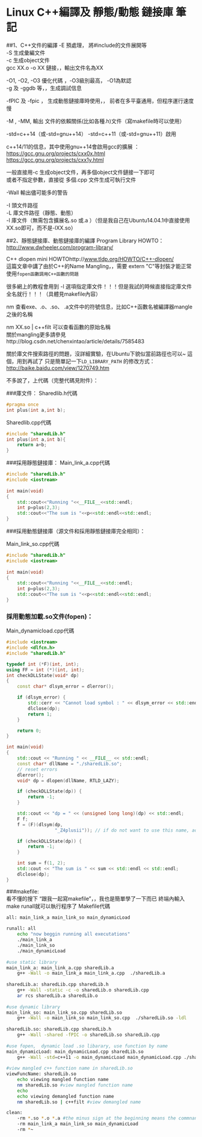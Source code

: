 # Linux C++編譯及 靜態/動態 鏈接庫 筆記


##1、C++文件的編譯 
-E  預處理， 將#include的文件展開等  <br>
-S 生成彙編文件  <br>
-c  生成object文件  <br>
gcc XX.o  -o XX   鏈接，，輸出文件名為XX  <br>

-O1,  -O2,  -O3  優化代碼 ，-O3級別最高，   -O1為默認  <br>
-g 及   -ggdb  等，，生成調試信息  <br>

-fPIC 及 -fpic ，  生成動態鏈接庫時使用，， 前者在多平臺通用，但程序運行速度慢  <br>

-M ,  -MM,   輸出 文件的依賴關係(比如各種.h)文件（寫makefile時可以使用）  <br>

-std=c++14（或-std=gnu++14）  -std=c++11（或-std=gnu++11）啟用 <br>

c++14/11的信息，其中使用gnu++14會啟用gcc的擴展  ： <br>
https://gcc.gnu.org/projects/cxx0x.html <br>
https://gcc.gnu.org/projects/cxx1y.html <br>


一般直接用-c 生成object文件，再多個object文件鏈接一下即可  <br>
或者不指定參數，直接從 多個.cpp 文件生成可執行文件 

-Wall  輸出儘可能多的警告  <br>

-I 頭文件路徑  <br>
-L 庫文件路徑（靜態、動態）  <br>
-l 庫文件（無需包含擴展名.so 或.a ）（但是我自己在Ubuntu14.04.1中直接使用XX.so即可，而不是-lXX.so） 

##2、靜態鏈接庫、動態鏈接庫的編譯 
Program Library HOWTO：http://www.dwheeler.com/program-library/ <br>

C++ dlopen mini HOWTOhttp://www.tldp.org/HOWTO/C++-dlopen/ <br>
這篇文章中講了由於C++的Name Mangling，，需要 extern "C"等封裝才能正常使用`fopen函數調用C++函數的問題` <br>

很多網上的教程會用到 -l 選項指定庫文件！！！但是我試的時候直接指定庫文件全名就行！！！（具體見makefile內容） 


nm  查看exe、.o、.so、 .a文件中的符號信息，比如C++函數名被編譯器mangle之後的名稱 

nm XX.so | c++filt  可以查看函數的原始名稱 <br>
關於mangling更多請參見http://blog.csdn.net/chenxintao/article/details/7585483 

關於庫文件搜索路徑的問題，沒詳細實驗，在Ubuntu下貌似當前路徑也可以~ 這個，用到再試了 
只是簡單記一下`LD_LIBRARY_PATH` 的修改方式：http://baike.baidu.com/view/1270749.htm 

不多說了，上代碼（完整代碼見附件）： 

###庫文件： 
Sharedlib.h代碼
```c
#pragma once  
int plus(int a,int b);  
```

Sharedlib.cpp代碼 

```c
#include "sharedLib.h"  
int plus(int a,int b){  
    return a+b;  
}  
```

###採用靜態鏈接庫： 
Main_link_a.cpp代碼

```cpp
#include "sharedLib.h"  
#include <iostream>  
  
int main(void)
{  
    std::cout<<"Running "<<__FILE__<<std::endl;  
    int p=plus(2,3);  
    std::cout<<"The sum is "<<p<<std::endl<<std::endl;  
}  
```

###採用動態鏈接庫（源文件和採用靜態鏈接庫完全相同）： 

Main_link_so.cpp代碼
```cpp
#include "sharedLib.h"  
#include <iostream>  
  
int main(void)
{  
    std::cout<<"Running "<<__FILE__<<std::endl;  
    int p=plus(2,3);  
    std::cout<<"The sum is "<<p<<std::endl<<std::endl;  
}  
```
### 採用動態加載.so文件(fopen)： 

Main_dynamicload.cpp代碼

```cpp
#include <iostream>
#include <dlfcn.h>
#include "sharedLib.h"

typedef int (*F)(int, int);
using FF = int (*)(int, int);
int checkDLLState(void* dp)
{
    const char* dlsym_error = dlerror();

    if (dlsym_error) {
        std::cerr << "Cannot load symbol : " << dlsym_error << std::endl;
        dlclose(dp);
        return 1;
    }

    return 0;
}

int main(void)
{
    std::cout << "Running " << __FILE__ << std::endl;
    const char* dllName = "./sharedLib.so";
    // reset errors
    dlerror();
    void* dp = dlopen(dllName, RTLD_LAZY);

    if (checkDLLState(dp)) {
        return -1;
    }

    std::cout << "dp = " << (unsigned long long)(dp) << std::endl;
    F f;
    f = (F)(dlsym(dp,
                  "_Z4plusii")); // if do not want to use this name, add extern "C" before the function "plus"

    if (checkDLLState(dp)) {
        return -1;
    }

    int sum = f(1, 2);
    std::cout << "The sum is " << sum << std::endl << std::endl;
    dlclose(dp);
}
```

###makefile:  
看不懂的搜下 “跟我一起寫makefile”，，我也是簡單學了一下而已 
終端內輸入  make runall就可以執行程序了 
Makefile代碼 

```sh
all: main_link_a main_link_so main_dynamicLoad  
  
runall: all  
    echo "now beggin running all executations"  
    ./main_link_a   
    ./main_link_so   
    ./main_dynamicLoad  
  
#use static library  
main_link_a: main_link_a.cpp sharedLib.a  
    g++ -Wall -o main_link_a main_link_a.cpp  ./sharedLib.a   
  
sharedLib.a: sharedLib.cpp sharedLib.h  
    g++ -Wall -static -c -o sharedLib.o sharedLib.cpp  
    ar rcs sharedLib.a sharedLib.o  
  
#use dynamic library  
main_link_so: main_link_so.cpp sharedLib.so  
    g++ -Wall -o main_link_so main_link_so.cpp  ./sharedLib.so -ldl  
  
sharedLib.so: sharedLib.cpp sharedLib.h  
    g++ -Wall -shared -fPIC -o sharedLib.so sharedLib.cpp  
  
#use fopen,  dynamic load .so libarary, use function by name  
main_dynamicLoad: main_dynamicLoad.cpp sharedLib.so  
    g++ -Wall -std=c++11 -o main_dynamicLoad main_dynamicLoad.cpp ./sharedLib.so -ldl #-ldl for dynamic link  
  
#view mangled c++ function name in sharedLib.so  
viewFuncName: sharedLib.so  
    echo viewing mangled function name  
    nm sharedLib.so #view mangled function name  
    echo   
    echo viewing demangled function name  
    nm sharedLib.so | c++filt #view demangled name  

clean:   
    -rm *.so *.o *.a #the minus sign at the beginning means the commnand after this one will be executed even error occurs.  
    -rm main_link_a main_link_so main_dynamicLoad  
    -rm *~
```